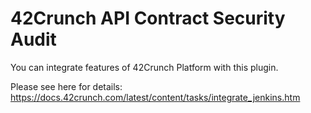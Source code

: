 # 42Crunch API Contract Security Audit

You can integrate features of 42Crunch Platform with this plugin.

Please see here for details: https://docs.42crunch.com/latest/content/tasks/integrate_jenkins.htm
